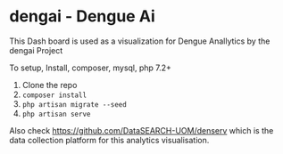# dengai - Dengue Ai
This Dash board is used as a visualization for Dengue Anallytics by the dengai Project

To setup,
Install, composer, mysql, php 7.2+

1. Clone the repo
2. `composer install`
3. `php artisan migrate --seed`
4. `php artisan serve`


Also check https://github.com/DataSEARCH-UOM/denserv which is the data collection platform for this analytics visualisation.
